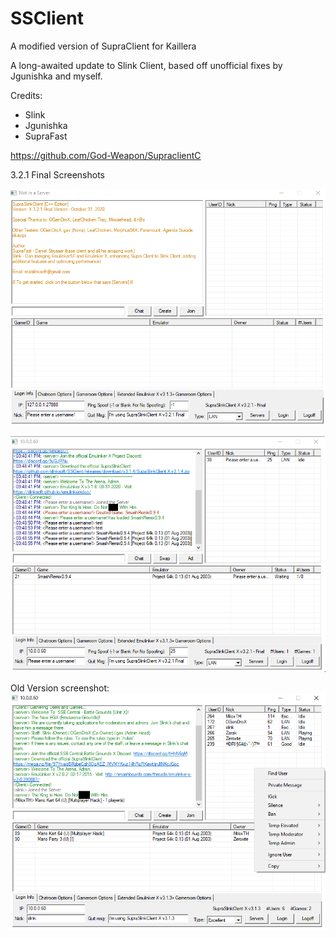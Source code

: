 # SSClient
A modified version of SupraClient for Kaillera

A long-awaited update to Slink Client, based off unofficial fixes by Jgunishka and myself.

Credits:
- Slink
- Jgunishka
- SupraFast

https://github.com/God-Weapon/SupraclientC


3.2.1 Final Screenshots

![](./fi.png)

![](./fins.png)

Old Version screenshot:
![](./client.png)
